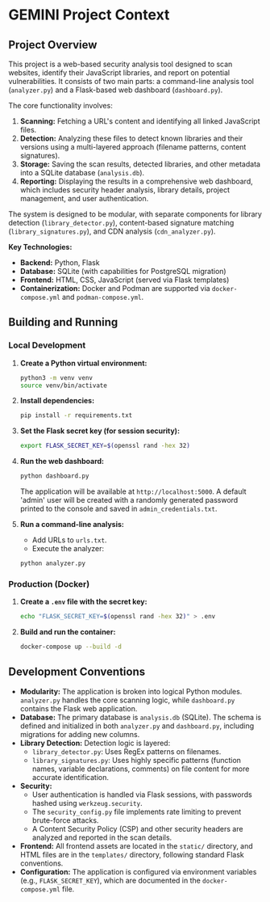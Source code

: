# GEMINI Project Context

## Project Overview

This project is a web-based security analysis tool designed to scan websites, identify their JavaScript libraries, and report on potential vulnerabilities. It consists of two main parts: a command-line analysis tool (`analyzer.py`) and a Flask-based web dashboard (`dashboard.py`).

The core functionality involves:
1.  **Scanning:** Fetching a URL's content and identifying all linked JavaScript files.
2.  **Detection:** Analyzing these files to detect known libraries and their versions using a multi-layered approach (filename patterns, content signatures).
3.  **Storage:** Saving the scan results, detected libraries, and other metadata into a SQLite database (`analysis.db`).
4.  **Reporting:** Displaying the results in a comprehensive web dashboard, which includes security header analysis, library details, project management, and user authentication.

The system is designed to be modular, with separate components for library detection (`library_detector.py`), content-based signature matching (`library_signatures.py`), and CDN analysis (`cdn_analyzer.py`).

**Key Technologies:**

*   **Backend:** Python, Flask
*   **Database:** SQLite (with capabilities for PostgreSQL migration)
*   **Frontend:** HTML, CSS, JavaScript (served via Flask templates)
*   **Containerization:** Docker and Podman are supported via `docker-compose.yml` and `podman-compose.yml`.

## Building and Running

### Local Development

1.  **Create a Python virtual environment:**
    ```bash
    python3 -m venv venv
    source venv/bin/activate
    ```

2.  **Install dependencies:**
    ```bash
    pip install -r requirements.txt
    ```

3.  **Set the Flask secret key (for session security):**
    ```bash
    export FLASK_SECRET_KEY=$(openssl rand -hex 32)
    ```

4.  **Run the web dashboard:**
    ```bash
    python dashboard.py
    ```
    The application will be available at `http://localhost:5000`. A default 'admin' user will be created with a randomly generated password printed to the console and saved in `admin_credentials.txt`.

5.  **Run a command-line analysis:**
    -   Add URLs to `urls.txt`.
    -   Execute the analyzer:
    ```bash
    python analyzer.py
    ```

### Production (Docker)

1.  **Create a `.env` file with the secret key:**
    ```bash
    echo "FLASK_SECRET_KEY=$(openssl rand -hex 32)" > .env
    ```

2.  **Build and run the container:**
    ```bash
    docker-compose up --build -d
    ```

## Development Conventions

*   **Modularity:** The application is broken into logical Python modules. `analyzer.py` handles the core scanning logic, while `dashboard.py` contains the Flask web application.
*   **Database:** The primary database is `analysis.db` (SQLite). The schema is defined and initialized in both `analyzer.py` and `dashboard.py`, including migrations for adding new columns.
*   **Library Detection:** Detection logic is layered:
    *   `library_detector.py`: Uses RegEx patterns on filenames.
    *   `library_signatures.py`: Uses highly specific patterns (function names, variable declarations, comments) on file content for more accurate identification.
*   **Security:**
    *   User authentication is handled via Flask sessions, with passwords hashed using `werkzeug.security`.
    *   The `security_config.py` file implements rate limiting to prevent brute-force attacks.
    *   A Content Security Policy (CSP) and other security headers are analyzed and reported in the scan details.
*   **Frontend:** All frontend assets are located in the `static/` directory, and HTML files are in the `templates/` directory, following standard Flask conventions.
*   **Configuration:** The application is configured via environment variables (e.g., `FLASK_SECRET_KEY`), which are documented in the `docker-compose.yml` file.
